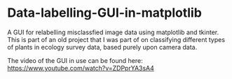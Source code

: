 # Data-labelling-GUI-in-matplotlib

A GUI for relabelling misclassfied image data using matplotlib and tkinter. This is part of an old project that I was part of on classifying different types of plants in ecology survey data, based purely upon camera data. 

The video of the GUI in use can be found here: https://www.youtube.com/watch?v=ZDPprYA3sA4
